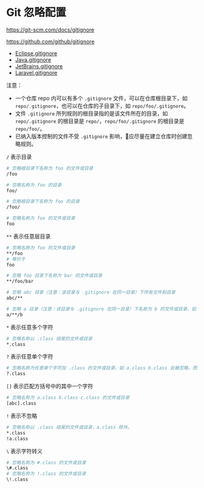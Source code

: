 # Git 忽略配置

<https://git-scm.com/docs/gitignore>

<https://github.com/github/gitignore>

- [Eclipse.gitignore](https://github.com/github/gitignore/blob/master/Global/Eclipse.gitignore)
- [Java.gitignore](https://github.com/github/gitignore/blob/master/Java.gitignore)
- [JetBrains.gitignore](https://github.com/github/gitignore/blob/master/Global/JetBrains.gitignore)
- [Laravel.gitignore](https://github.com/github/gitignore/blob/master/Laravel.gitignore)

注意：

- 一个仓库 repo 内可以有多个 `.gitignore` 文件，可以在仓库根目录下，如 `repo/.gitignore`，也可以在仓库的子目录下，如 `repo/foo/.gitignore`。
- 文件 `.gitignore` 所列规则的根目录指的是该文件所在的目录，如 `repo/.gitignore` 的根目录是 `repo/`，`repo/foo/.gitignore` 的根目录是 `repo/foo/`。
- 已纳入版本控制的文件不受 `.gitignore` 影响，应尽量在建立仓库时创建忽略规则。

`/` 表示目录

```bash
# 忽略根目录下名称为 foo 的文件或目录
/foo

# 忽略名称为 foo 的目录
foo/

# 忽略根目录下名称为 foo 的目录
/foo/

# 忽略名称为 foo 的文件或目录
foo
```

`**` 表示任意层目录

```bash
# 忽略名称为 foo 的文件或目录
**/foo
# 等价于
foo

# 忽略 foo 目录下名称为 bar 的文件或目录
**/foo/bar

# 忽略 abc 目录（注意：该目录与 .gitignore 在同一目录）下所有文件和目录
abc/**

# 忽略 a 目录（注意：该目录与 .gitignore 在同一目录）下名称为 b 的文件或目录，如 a/b a/x/b a/x/y/b。
a/**/b
```

`*` 表示任意多个字符

```bash
# 忽略名称以 .class 结尾的文件或目录
*.class
```

`?` 表示任意单个字符

```bash
# 忽略名称为任意单个字符加 .class 的文件或目录，如 a.class b.class 会被忽略，而 .class ab.class 都不会被忽略。
?.class
```

`[]` 表示匹配方括号中的其中一个字符

```bash
# 忽略名称为 a.class b.class c.class 的文件或目录
[abc].class
```

`!` 表示不忽略

```bash
# 忽略名称以 .class 结尾的文件或目录，a.class 除外。
*.class
!a.class
```

`\` 表示字符转义

```bash
# 忽略名称为 #.class 的文件或目录
\#.class
# 忽略名称为 !.class 的文件或目录
\!.class
```